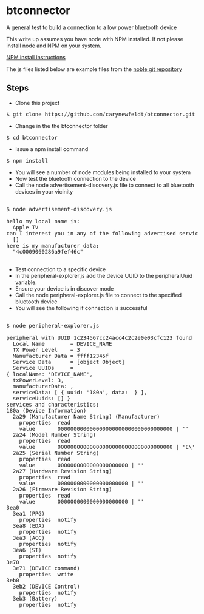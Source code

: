 # btconnector

A general test to build a connection to a low power bluetooth device

This write up assumes you have node with NPM installed. If not please install node and NPM on your system.

[NPM install instructions](https://www.npmjs.com/package/npm)

The js files listed below are example files from the [noble git repository](https://github.com/sandeepmistry/noble/tree/master/examples)

## Steps

* Clone this project

<pre>$ git clone https://github.com/carynewfeldt/btconnector.git</pre>

* Change in the the btconnector folder

<pre>$ cd btconnector</pre>

* Issue a npm install command

<pre>$ npm install</pre>

* You will see a number of node modules being installed to your system
* Now test the bluetooth connection to the device
* Call the node advertisement-discovery.js file to connect to all bluetooth devices in your vicinity

<pre>

$ node advertisement-discovery.js

hello my local name is:
  Apple TV
can I interest you in any of the following advertised services:
  []
here is my manufacturer data:
  "4c0009060286a9fef46c"

</pre>

* Test connection to a specific device
* In the peripheral-explorer.js add the device UUID to the peripheralUuid variable.
* Ensure your device is in discover mode
* Call the node peripheral-explorer.js file to connect to the specified bluetooth device
* You will see the following if connection is successful

<pre>

$ node peripheral-explorer.js

peripheral with UUID 1c234567cc24acc4c2c2e0e03cfc123 found
  Local Name        = DEVICE_NAME
  TX Power Level    = 3
  Manufacturer Data = ffff12345f
  Service Data      = [object Object]
  Service UUIDs     =
{ localName: 'DEVICE_NAME',
  txPowerLevel: 3,
  manufacturerData: <Buffer ff ff ff ff ff>,
  serviceData: [ { uuid: '180a', data: <Buffer 00 00 00 00 00 00 00 aa 00> } ],
  serviceUuids: [] }
services and characteristics:
180a (Device Information)
  2a29 (Manufacturer Name String) (Manufacturer)
    properties  read
    value       000000000000000000000000000000000000 | ''
  2a24 (Model Number String)
    properties  read
    value       000000000000000000000000000000000000 | 'E\'
  2a25 (Serial Number String)
    properties  read
    value       0000000000000000000000 | ''
  2a27 (Hardware Revision String)
    properties  read
    value       0000000000000000000000 | ''
  2a26 (Firmware Revision String)
    properties  read
    value       0000000000000000000000 | ''
3ea0
  3ea1 (PPG)
    properties  notify
  3ea8 (EDA)
    properties  notify
  3ea3 (ACC)
    properties  notify
  3ea6 (ST)
    properties  notify
3e70
  3e71 (DEVICE command)
    properties  write
3eb0
  3eb2 (DEVICE Control)
    properties  notify
  3eb3 (Battery)
    properties  notify

</pre>
